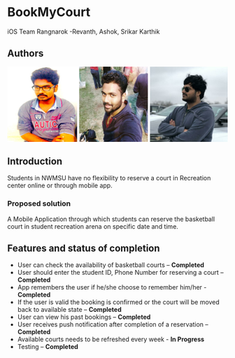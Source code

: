 # BookMyCourt
iOS Team Rangnarok
-Revanth, Ashok, Srikar Karthik
## Authors
![profiles](assets/picture1.png)
<br>
## Introduction
Students in NWMSU have no flexibility to reserve a court in Recreation center online or through mobile app.
### Proposed solution
A Mobile Application through which students can reserve the basketball court in student recreation arena on specific date and time.
## Features and status of completion
- User can check the availability of basketball courts – <b>Completed</b>
- User should enter the student ID, Phone Number for reserving a court – <b>Completed</b>
- App remembers the user if he/she choose to remember him/her - <b>Completed</b>
- If the user is valid the booking is confirmed or the court will be moved back to available state – <b>Completed</b>
- User can view his past bookings – <b>Completed</b>
- User receives push notification after completion of a reservation – <b>Completed</b>
- Available courts needs to be refreshed every week - <b>In Progress</b>
- Testing – <b>Completed</b>




 
